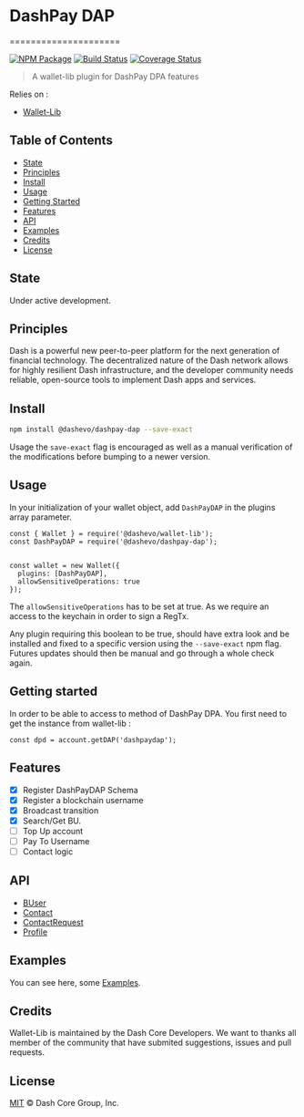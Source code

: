 # DashPay DAP
=====================

[![NPM Package](https://img.shields.io/npm/v/@dashevo/dashpay-dap.svg?style=flat-square)](https://www.npmjs.org/package/@dashevo/dashpay-dap)
[![Build Status](https://img.shields.io/travis/dashevo/dashpay-dap.svg?branch=master&style=flat-square)](https://travis-ci.org/dashevo/dashpay-dap)
[![Coverage Status](https://img.shields.io/coveralls/dashevo/dashpay-dap.svg?style=flat-square)](https://coveralls.io/github/dashevo/dashpay-dap?branch=master)

> A wallet-lib plugin for DashPay DPA features

Relies on :
- [Wallet-Lib](https://github.com/dashevo/wallet-lib)

## Table of Contents

- [State](#state)
- [Principles](#principles)
- [Install](#install)
- [Usage](#usage)
- [Getting Started](#getting-started)
- [Features](#features)
- [API](#api)
- [Examples](#examples)
- [Credits](#credits)
- [License](#license)

## State

Under active development. 

## Principles

Dash is a powerful new peer-to-peer platform for the next generation of financial technology. The decentralized nature of the Dash network allows for highly resilient Dash infrastructure, and the developer community needs reliable, open-source tools to implement Dash apps and services.

## Install

```sh
npm install @dashevo/dashpay-dap --save-exact
```

Usage the `save-exact` flag is encouraged as well as a manual verification of the modifications before bumping to a newer version.

## Usage

In your initialization of your wallet object, add `DashPayDAP` in the plugins array parameter.

```
const { Wallet } = require('@dashevo/wallet-lib');
const DashPayDAP = require('@dashevo/dashpay-dap');


const wallet = new Wallet({
  plugins: [DashPayDAP],
  allowSensitiveOperations: true
});
```

The `allowSensitiveOperations` has to be set at true. As we require an access to
the keychain in order to sign a RegTx.

Any plugin requiring this boolean to be true, should have extra look and be installed and fixed to a specific version using the `--save-exact` npm flag.
Futures updates should then be manual and go through a whole check again.

## Getting started

In order to be able to access to method of DashPay DPA. You first need to get the instance from wallet-lib : 

`const dpd = account.getDAP('dashpaydap');`

## Features

- [X] Register DashPayDAP Schema
- [X] Register a blockchain username
- [X] Broadcast transition
- [X] Search/Get BU.
- [ ] Top Up account
- [ ] Pay To Username
- [ ] Contact logic

## API

- [BUser](/docs/BUser.md)
- [Contact](/docs/Contact.md)
- [ContactRequest](/docs/ContactRequest.md)
- [Profile](/docs/Profile.md)

## Examples

You can see here, some [Examples](/docs/examples.md).

## Credits

Wallet-Lib is maintained by the Dash Core Developers.
We want to thanks all member of the community that have submited suggestions, issues and pull requests.

## License

[MIT](LICENSE) &copy; Dash Core Group, Inc.
